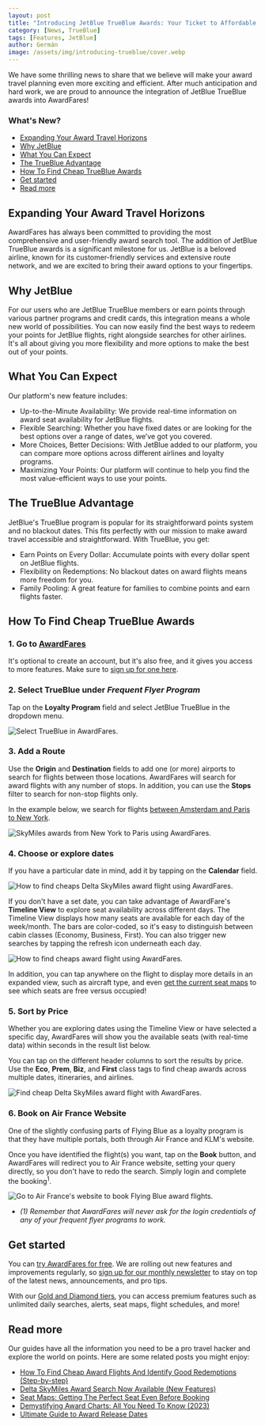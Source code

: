 ```yaml
---
layout: post
title: "Introducing JetBlue TrueBlue Awards: Your Ticket to Affordable Adventures"
category: [News, TrueBlue]
tags: [Features, JetBlue]
author: Germán
image: /assets/img/introducing-trueblue/cover.webp
---
```


We have some thrilling news to share that we believe will make your award travel planning even more exciting and efficient. After much anticipation and hard work, we are proud to announce the integration of JetBlue TrueBlue awards into AwardFares!

### What's New?

- [Expanding Your Award Travel Horizons](#expanding-your-award-travel-horizons)
- [Why JetBlue](#why-jetblue)
- [What You Can Expect](#what-you-can-expect)
- [The TrueBlue Advantage](#the-trueblue-advantage)
- [How To Find Cheap TrueBlue Awards](#how-to-find-cheap-trueblue-awards)
- [Get started](#get-started)
- [Read more](#read-more)

## Expanding Your Award Travel Horizons

AwardFares has always been committed to providing the most comprehensive and user-friendly award search tool. The addition of JetBlue TrueBlue awards is a significant milestone for us. JetBlue is a beloved airline, known for its customer-friendly services and extensive route network, and we are excited to bring their award options to your fingertips.

## Why JetBlue

For our users who are JetBlue TrueBlue members or earn points through various partner programs and credit cards, this integration means a whole new world of possibilities. You can now easily find the best ways to redeem your points for JetBlue flights, right alongside searches for other airlines. It's all about giving you more flexibility and more options to make the best out of your points.

## What You Can Expect

Our platform's new feature includes:

- Up-to-the-Minute Availability: We provide real-time information on award seat availability for JetBlue flights.
- Flexible Searching: Whether you have fixed dates or are looking for the best options over a range of dates, we’ve got you covered.
- More Choices, Better Decisions: With JetBlue added to our platform, you can compare more options across different airlines and loyalty programs.
- Maximizing Your Points: Our platform will continue to help you find the most value-efficient ways to use your points.

## The TrueBlue Advantage

JetBlue's TrueBlue program is popular for its straightforward points system and no blackout dates. This fits perfectly with our mission to make award travel accessible and straightforward. With TrueBlue, you get:

- Earn Points on Every Dollar: Accumulate points with every dollar spent on JetBlue flights.
- Flexibility on Redemptions: No blackout dates on award flights means more freedom for you.
- Family Pooling: A great feature for families to combine points and earn flights faster.

## How To Find Cheap TrueBlue Awards

### 1. Go to [AwardFares](https://awardfares.com/signup)

It's optional to create an account, but it's also free, and it gives you access to more features. Make sure to [sign up for one here](https://awardfares.com/signup).

### 2. Select **TrueBlue** under *Frequent Flyer Program*

Tap on the **Loyalty Program** field and select JetBlue TrueBlue in the dropdown menu.

<img src="../assets/img/introducing-trueblue/ffp-trueblue.webp" alt="Select TrueBlue in AwardFares." class="noborder"/>

### 3. Add a Route

Use the **Origin** and **Destination** fields to add one (or more) airports to search for flights between those locations. AwardFares will search for award flights with any number of stops. In addition, you can use the **Stops** filter to search for non-stop flights only.

In the example below, we search for flights [between Amsterdam and Paris to New York](https://awardfares.com/search?area:NYC.area:CDG.;so:a;z:delta).

<img src="../assets/img/introducing-flying-blue/route.webp" alt="SkyMiles awards from New York to Paris using AwardFares." class="noborder"/>

### 4. Choose or explore dates

If you have a particular date in mind, add it by tapping on the **Calendar** field.

<img src="../assets/img/introducing-flying-blue/calendar.webp" alt="How to find cheaps Delta SkyMiles award flight using AwardFares." class="noborder" />

If you don't have a set date, you can take advantage of AwardFare's **Timeline View** to explore seat availability across different days. The Timeline View displays how many seats are available for each day of the week/month. The bars are color-coded, so it's easy to distinguish between cabin classes (Economy, Business, First). You can also trigger new searches by tapping the refresh icon underneath each day.

<img src="../assets/img/introducing-flying-blue/timeline.webp" alt="How to find cheaps award flight using AwardFares." class="noborder"/>

In addition, you can tap anywhere on the flight to display more details in an expanded view, such as aircraft type, and even [get the current seat maps](https://blog.awardfares.com/seatmaps-guide/) to see which seats are free versus occupied!

### 5. Sort by Price

Whether you are exploring dates using the Timeline View or have selected a specific day, AwardFares will show you the available seats (with real-time data) within seconds in the result list below.

You can tap on the different header columns to sort the results by price. Use the **Eco**, **Prem**, **Biz**, and **First** class tags to find cheap awards across multiple dates, itineraries, and airlines.

<img src="../assets/img/introducing-flying-blue/sort-by-price.gif" alt="Find cheap Delta SkyMiles award flight with AwardFares." class="noborder"/>

### 6. Book on Air France Website

One of the slightly confusing parts of Flying Blue as a loyalty program is that they have multiple portals, both through Air France and KLM's website.

Once you have identified the flight(s) you want, tap on the **Book** button, and AwardFares will redirect you to Air France website, setting your query directly, so you don't have to redo the search. Simply login and complete the booking<sup>1</sup>.

<img src="../assets/img/introducing-flying-blue/book.webp" alt="Go to Air France's website to book Flying Blue award flights." class="noborder"/>

 - *(1) Remember that AwardFares will never ask for the login credentials of any of your frequent flyer programs to work.*

## Get started

You can [try AwardFares for free](https://awardfares.com/). We are rolling out new features and improvements regularly, so [sign up for our monthly newsletter](https://awardfares.com/newsletter) to stay on top of the latest news, announcements, and pro tips.

With our [Gold and Diamond tiers](https://awardfares.com/pricing), you can access premium features such as unlimited daily searches, alerts, seat maps, flight schedules, and more!

## Read more

Our guides have all the information you need to be a pro travel hacker and explore the world on points. Here are some related posts you might enjoy:

- [How To Find Cheap Award Flights And Identify Good Redemptions (Step-by-step)](https://blog.awardfares.com/how-to-find-cheap-award-flights/)
- [Delta SkyMiles Award Search Now Available (New Features)](https://blog.awardfares.com/introducing-delta/)
- [Seat Maps: Getting The Perfect Seat Even Before Booking](https://blog.awardfares.com/seatmaps-guide/)
- [Demystifying Award Charts: All You Need To Know (2023)](https://blog.awardfares.com/demystifying-award-charts/)
- [Ultimate Guide to Award Release Dates](https://blog.awardfares.com/ultimate-guide-to-award-release-dates)